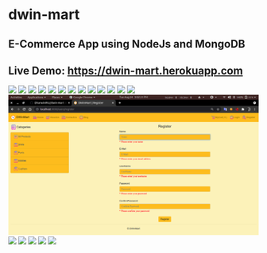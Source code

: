 # dwin-mart
## E-Commerce App using NodeJs and MongoDB
## Live Demo: https://dwin-mart.herokuapp.com
<img src="/demo_images/0.png">

<img src="/demo_images/1.png">

<img src="/demo_images/2.png">

<img src="/demo_images/3.png">

<img src="/demo_images/4.png">

<img src="/demo_images/5.png">

<img src="/demo_images/6.png">

<img src="/demo_images/7.png">

<img src="/demo_images/8.png">

<img src="/demo_images/9.png">

<img src="/demo_images/10.png">

<img src="/demo_images/11.png">

<img src="/demo_images/12.png">

<img src="/demo_images/13.png">

<img src="/demo_images/14.png">

<img src="/demo_images/15.png">

<img src="/demo_images/16.png">

<img src="/demo_images/17.png">

<img src="/demo_images/18.png">
